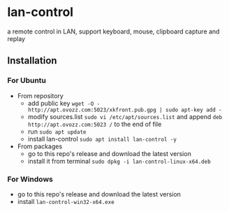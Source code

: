 # lan-control
a remote control in LAN, support keyboard, mouse, clipboard capture and replay

## Installation
### For Ubuntu
- From repository
  - add public key `wget -O -  http://apt.ovozz.com:5023/xkfront.pub.gpg | sudo apt-key add -`
  - modify sources.list `sudo vi /etc/apt/sources.list` and append `deb http://apt.ovozz.com:5023 /` to the end of file
  - run `sudo apt update`
  - install lan-control `sudo apt install lan-control -y`
- From packages 
  - go to this repo's release and download the latest version
  - install it from terminal `sudo dpkg -i lan-control-linux-x64.deb`

### For Windows
- go to this repo's release and download the latest version
- install `lan-control-win32-x64.exe`